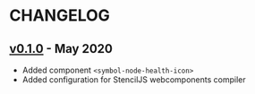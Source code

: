 # CHANGELOG

## [v0.1.0][v0.1.0] - May 2020

- Added component `<symbol-node-health-icon>`
- Added configuration for StencilJS webcomponents compiler

[v0.1.0]: https://github.com/symbol/symbol-components/releases/tag/v0.1.0
